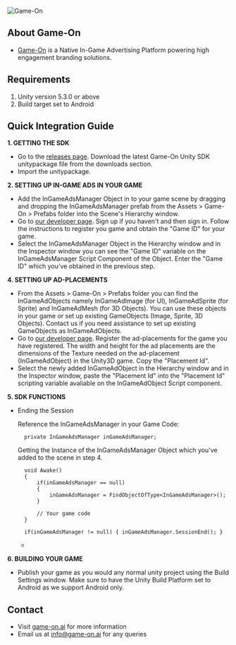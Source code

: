 ![Game-On](https://res.cloudinary.com/dy3h28fqw/image/upload/v1585113432/game-on/Logos/Logo-square_zq6mq3.png)

## About Game-On
* [Game-On](https://www.game-on.ai) is a Native In-Game Advertising Platform powering high engagement branding solutions.

## Requirements
1. Unity version 5.3.0 or above
2. Build target set to Android

## Quick Integration Guide


__1. GETTING THE SDK__
  + Go to the [releases page](https://github.com/nishanthinide/game-on-sdk/releases/latest). Download the latest Game-On Unity SDK unitypackage file from the downloads section.  
  + Import the unitypackage.

__2. SETTING UP IN-GAME ADS IN YOUR GAME__
  + Add the InGameAdsManager Object in to your game scene by dragging and dropping the InGameAdsManager prefab from the Assets > Game-On > Prefabs folder into the Scene's Hierarchy window.
  + Go to [our developer page](https://developers.game-on.ai). Sign up if you haven't and then sign in. Follow the instructions to register you game and obtain the "Game ID" for your game.
  + Select the InGameAdsManager Object in the Hierarchy window and in the Inspector window you can see the "Game ID" variable on the InGameAdsManager Script Component of the Object. Enter the "Game ID" which you've obtained in the previous step.

__4. SETTING UP AD-PLACEMENTS__
  + From the Assets > Game-On > Prefabs folder you can find the InGameAdObjects namely InGameAdImage (for UI), InGameAdSprite (for Sprite) and InGameAdMesh (for 3D Objects). You can use these objects in your game or set up existing GameObjects (Image, Sprite, 3D Objects). Contact us if you need assistance to set up existing GameObjects as InGameAdObjects. 
  + Go to [our developer page](https://developers.game-on.ai). Register the ad-placements for the game you have registered. The width and height for the ad placements are the dimensions of the Texture needed on the ad-placement (InGameAdObject) in the Unity3D game. Copy the "Placement Id".
  + Select the newly added InGameAdObject in the Hierarchy window and in the Inspector window, paste the "Placement Id" into the "Placement Id" scripting variable avaliable on the InGameAdObject Script component.


__5. SDK FUNCTIONS__
+ Ending the Session

  Reference the InGameAdsManager in your Game Code:
  ~~~~
    private InGameAdsManager inGameAdsManager;
  ~~~~
  Getting the Instance of the InGameAdsManager Object which you've added to the scene in step 4.
  ~~~~
    void Awake()
    {
        if(inGameAdsManager == null)
        {
            inGameAdsManager = FindObjectOfType<InGameAdsManager>();
        }

        // Your game code
    }
  ~~~~
  
  ~~~~
    if(inGameAdsManager != null) { inGameAdsManager.SessionEnd(); }    
  ~~~~
  + 

__6. BUILDING YOUR GAME__
  + Publish your game as you would any normal unity project using the Build Settings window. Make sure to have the Unity Build Platform set to Android as we support Android only. 

## Contact ##
* Visit [game-on.ai](https://www.game-on.ai) for more information
* Email us at info@game-on.ai for any queries